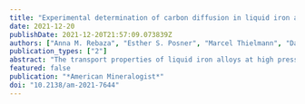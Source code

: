 ```yaml
---
title: "Experimental determination of carbon diffusion in liquid iron at high pressure"
date: 2021-12-20
publishDate: 2021-12-20T21:57:09.073839Z
authors: ["Anna M. Rebaza", "Esther S. Posner", "Marcel Thielmann", "David C. Rubie", "Gerd Steinle-Neumann"]
publication_types: ["2"]
abstract: "The transport properties of liquid iron alloys at high pressure (P) and temperature (T) are essential for understanding the formation, composition, and evolution of planetary cores. Light alloying elements (e.g., Si, O, S, C, N, H) in liquid iron are particularly relevant due to the density deficit of Earth’s core, yet high P-T experimental diffusion studies involving such alloys remain scarce, with large uncertainties on the P and T dependence required for extrapolation to core conditions. In this study, we measured the chemical diffusion of carbon in liquid iron over a P-T range of 3–15 GPa and 1700–2450 K using a multi-anvil apparatus. Diffusion couples consisting of pure Fe and Fe-2.5 wt%C cylinders were placed end-to-end in an MgO capsule in a vertical orientation. Carbon concentration profiles were measured by electron microprobe and modeled numerically to correct for non-isothermal diffusion that occurred prior to reaching the peak temperature. Carbon diffusion coefficients range from 6 × 10−9 m2·s−1 to 2 × 10−8 m2·s−1, with global Arrhenian fit parameters D0 = 1.4 ± 0.5 × 10−7 m2·s−1, ΔE = 43 ± 6 kJ/mol, and ΔV = −0.06 ± 0.19 cm3·mol−1. A negligible P effect is consistent with previous studies of oxygen diffusion in liquid iron and high-T calculations but differs from larger ΔV values previously reported from carbon self-diffusion experiments for liquid Fe3C and simulations for an Fe-Ni–C alloy. Carbon diffusion coefficients determined here are approximately three times faster than those reported from Fe-Ni-C liquid simulations, which highlights the potential significance of compositional effects on mass transport properties of liquid iron alloys and the need for expanding the P-T experimental diffusion data set currently available in the literature to more complex and geologically relevant compositions."
featured: false
publication: "*American Mineralogist*"
doi: "10.2138/am-2021-7644"
---
```


